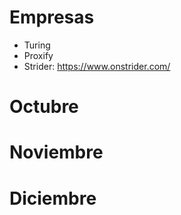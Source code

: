 # Empresas
- Turing
- Proxify
- Strider: https://www.onstrider.com/

# Octubre



# Noviembre



# Diciembre


